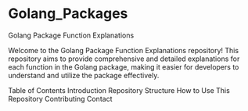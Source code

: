 # Golang_Packages
Golang Package Function Explanations 


Welcome to the Golang Package Function Explanations repository! 
This repository aims to provide comprehensive and detailed explanations for each function in the Golang package, making it easier for developers to understand and utilize the package effectively.

Table of Contents
Introduction
Repository Structure
How to Use This Repository
Contributing
Contact
